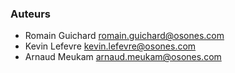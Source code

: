 ### Auteurs

- Romain Guichard <romain.guichard@osones.com>
- Kevin Lefevre <kevin.lefevre@osones.com>
- Arnaud Meukam <arnaud.meukam@osones.com>

